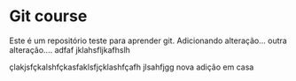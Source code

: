 # Git course

Este é um repositório teste para aprender git.
Adicionando alteração...
outra alteração....
adfaf
jklahsfljkafhslh

çlakjsfçkalshfçkasfaklsfjçklashfçafh
jlsahfjgg
nova adição em casa
